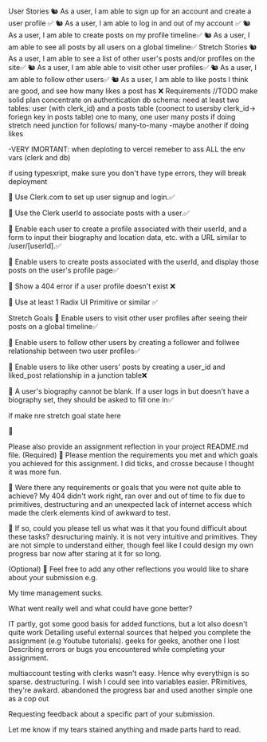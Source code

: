 User Stories
🐿️ As a user, I am able to sign up for an account and create a user profile ✅
🐿️ As a user, I am able to log in and out of my account ✅
🐿️ As a user, I am able to create posts on my profile timeline✅
🐿️ As a user, I am able to see all posts by all users on a global timeline✅
Stretch Stories
🐿️ As a user, I am able to see a list of other user's posts and/or profiles on the site✅
🐿️ As a user, I am able able to visit other user profiles✅
🐿️ As a user, I am able to follow other users✅
🐿️ As a user, I am able to like posts I think are good, and see how many likes a post has ❌
Requirements
//TODO
make solid plan
concentrate on authentication
db schema: need at least two tables: user (with clerk_id)
and a posts table (coonect to usersby clerk_id-> foriegn key in posts table) one to many, one user many posts
if doing stretch need junction for follows/ many-to-many
-maybe another if doing likes

-VERY IMORTANT: when deploting to vercel remeber to ass ALL the env vars (clerk and db)

if using typesxript, make sure you don't have type errors, they will break deployment

🎯 Use Clerk.com to set up user signup and login.✅

🎯 Use the Clerk userId to associate posts with a user.✅

🎯 Enable each user to create a profile associated with their userId, and a form to input their biography and location data, etc. with a URL similar to /user/[userId].✅

🎯 Enable users to create posts associated with the userId, and display those posts on the user's profile page✅

🎯 Show a 404 error if a user profile doesn't exist ❌

🎯 Use at least 1 Radix UI Primitive or similar ✅

Stretch Goals
🏹 Enable users to visit other user profiles after seeing their posts on a global timeline✅

🏹 Enable users to follow other users by creating a follower and follwee relationship between two user profiles✅

🏹 Enable users to like other users' posts by creating a user_id and liked_post relationship in a junction table❌

🏹 A user's biography cannot be blank. If a user logs in but doesn't have a biography set, they should be asked to fill one in✅

if make nre stretch goal state here

🤤

Please also provide an assignment reflection in your project README.md file.
(Required)
🎯 Please mention the requirements you met and which goals you achieved for this assignment.
I did ticks, and crosse because I thought it was more fun.

🎯 Were there any requirements or goals that you were not quite able to achieve?
My 404 didn't work right, ran over and out of time to fix due to primitives, destructuring and an unexpected lack of internet access which made the clerk elements kind of awkward to test.

🎯 If so, could you please tell us what was it that you found difficult about these tasks?
desructuring mainly. it is not very intuitive
and primitives. They are not simple to understand either, though feel like I could design my own progress bar now after staring at it for so long.

(Optional)
🏹 Feel free to add any other reflections you would like to share about your submission e.g.

My time management sucks.

What went really well and what could have gone better?

IT partly, got some good basis for added functions, but a lot also doesn't quite work
Detailing useful external sources that helped you complete the assignment (e.g Youtube tutorials).
geeks for geeks, another one I lost
Describing errors or bugs you encountered while completing your assignment.

multiaccount testing with clerks wasn't easy. Hence why everythign is so sparse. destructuring. I wish I could see into variables easier.
PRimitives, they're awkard. abandoned the progress bar and used another simple one as a cop out

Requesting feedback about a specific part of your submission.

Let me know if my tears stained anything and made parts hard to read.
